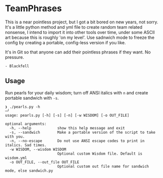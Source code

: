 # TeamPhrases

This is a near pointless project, but I got a bit bored on new years, not sorry. It's a little python method and yml file to create random team related nonsense, I intend to import it into other tools over time, under some ASCII art because this is roughly 'on my level'. Use sadnwich mode to freeze the config by creating a portable, config-less version if you like. 

It's in Git so that anyone can add their pointless phrases if they want. No pressure.

	- Blackfell

## Usage

Run pearls for your daily wisdom; turn off ANSI italics with `n` and create portable sandwich with `-s`.

```
❯ ./pearls.py -h                                                                                       ─╯
usage: pearls.py [-h] [-s] [-n] [-w WISDOM] [-o OUT_FILE]

optional arguments:
  -h, --help            show this help message and exit
  -s, --sandwich        Make a portable version of the script to take with you.
  -n, --no-escape       Do not use ANSI escape codes to print in italics. Sad times.
  -w WISDOM, --wisdom WISDOM
                        Optional custom Wisdom file. Default is wisdom.yml
  -o OUT_FILE, --out_file OUT_FILE
                        Optional custom out file name for sandwich mode, else sandwich.py
```
